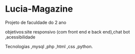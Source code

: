 # Lucia-Magazine

Projeto de faculdade do 2 ano

objetivos:site responsivo (com front end e back end),chat bot ,acessibilidade

Tecnologias
,mysql
,php
,html
,css
,python.
